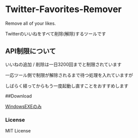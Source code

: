 # Twitter-Favorites-Remover
Remove all of your likes.

Twitterのいいねをすべて削除(解除)するツールです

## API制限について
いいねの追加 / 削除は一日3200回までと制限されています

一応ツール側で制限が解除されるまで待つ処理を入れていますが

しばらく経ってからもう一度起動し直すことをおすすめします

##Download

[WindowsEXEのみ](https://github.com/CubeZeero/Twitter-Favorites-Remover/releases/tag/1.0)

### License
MIT License
